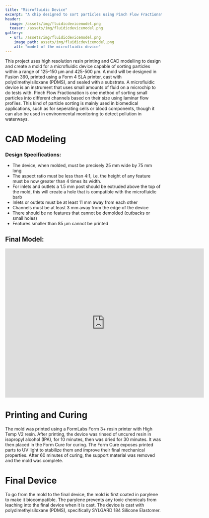 ```yaml
---
title: "Microfluidic Device"
excerpt: "A chip designed to sort particles using Pinch Flow Fractionation (PFF)."
header:
  image: /assets/img/fluidicdevicemodel.png
  teaser: /assets/img/fluidicdevicemodel.png
gallery:
  - url: /assets/img/fluidicdevicemodel.png
    image_path: assets/img/fluidicdevicemodel.png
    alt: "model of the microfluidic device"
---
```


This project uses high resolution resin printing and CAD modelling to design and create a mold for a microfluidic device capable of sorting particles within a range of 125-150 µm and 425-500 µm. A mold will be designed in Fusion 360, printed using a Form 4 SLA printer, cast with polydimethylsiloxane (PDMS), and sealed with a substrate.
A microfluidic device is an instrument that uses small amounts of fluid on a microchip to do tests with. Pinch Flow Fractionation is one method of sorting small particles into different channels based on their size using laminar flow profiles. This kind of particle sorting is mainly used in biomedical applications, such as for seperating cells or blood components, though it can also be used in environmental monitoring to detect pollution in waterways.
# CAD Modeling
### Design Specifications:
* The device, when molded, must be precisely 25 mm wide by 75 mm long
* The aspect ratio must be less than 4:1, i.e. the height of any feature must be now greater than 4 times its width.
* For inlets and outlets a 1.5 mm post should be extruded above the top of the mold, this will create a hole that is compatible with the microfluidic barb
* Inlets or outlets must be at least 11 mm away from each other
* Channels must be at least 3 mm away from the edge of the device
* There should be no features that cannot be demolded (cutbacks or small holes)
* Features smaller than 85 µm cannot be printed
## Final Model:
<iframe src="https://vanderbilt643.autodesk360.com/shares/public/SH286ddQT78850c0d8a40233dd030de6042f?mode=embed" width="640" height="480" allowfullscreen="true" webkitallowfullscreen="true" mozallowfullscreen="true"  frameborder="0"></iframe>

# Printing and Curing
The mold was printed using a FormLabs Form 3+ resin printer with High Temp V2 resin. After printing, the device was rinsed of uncured resin in isopropyl alcohol (IPA), for 10 minutes, then was dried for 30 minutes. It was then placed in the Form Cure for curing. The Form Cure exposes printed parts to UV light to stabilize them and improve their final mechanical properties. After 60 minutes of curing, the support material was removed and the mold was complete.

# Final Device
To go from the mold to the final device, the mold is first coated in parylene to make it biocompatible. The parylene prevents any toxic chemicals from leaching into the final device when it is cast. The device is cast with polydimethylsiloxane (PDMS), specifically SYLGARD 184 Silicone Elastomer.
